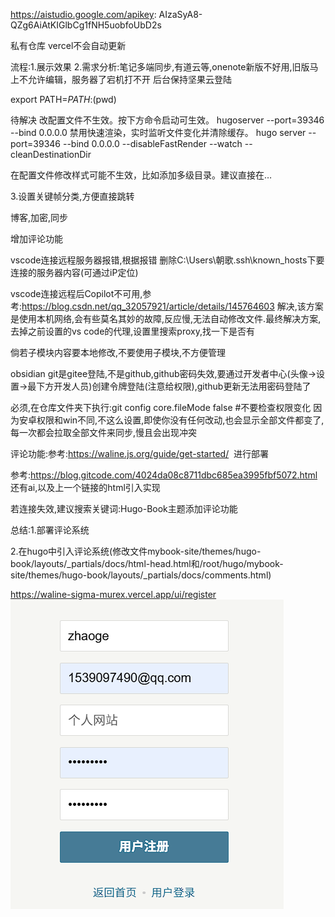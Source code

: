 https://aistudio.google.com/apikey:
AIzaSyA8-QZg6AiAtKIGlbCg1fNH5uobfoUbD2s

私有仓库 vercel不会自动更新

流程:1.展示效果
2.需求分析:笔记多端同步,有道云等,onenote新版不好用,旧版马上不允许编辑，服务器了宕机打不开
后台保持坚果云登陆

export PATH=$PATH:$(pwd)

待解决
 改配置文件不生效。按下方命令启动可生效。
hugoserver --port=39346 --bind 0.0.0.0
禁用快速渲染，实时监听文件变化并清除缓存。
hugo server --port=39346 --bind 0.0.0.0 --disableFastRender --watch --cleanDestinationDir

在配置文件修改样式可能不生效，比如添加多级目录。建议直接在…

3.设置关键帧分类,方便直接跳转

博客,加密,同步

增加评论功能

vscode连接远程服务器报错,根据报错 删除C:\Users\朝歌\.ssh\known_hosts下要连接的服务器内容(可通过iP定位)

vscode连接远程后Copilot不可用,参考:https://blog.csdn.net/qq_32057921/article/details/145764603 解决,该方案是使用本机网络,会有些莫名其妙的故障,反应慢,无法自动修改文件.最终解决方案,去掉之前设置的vs code的代理,设置里搜索proxy,找一下是否有

倘若子模块内容要本地修改,不要使用子模块,不方便管理

obsidian git是gitee登陆,不是github,github密码失效,要通过开发者中心(头像->设置->最下方开发人员)创建令牌登陆(注意给权限),github更新无法用密码登陆了

必须,在仓库文件夹下执行:git config core.fileMode false  #不要检查权限变化
因为安卓权限和win不同,不这么设置,即使你没有任何改动,也会显示全部文件都变了,每一次都会拉取全部文件来同步,慢且会出现冲突

评论功能:参考:https://waline.js.org/guide/get-started/  进行部署

参考:https://blog.gitcode.com/4024da08c8711dbc685ea3995fbf5072.html   还有ai,以及上一个链接的html引入实现

  若连接失效,建议搜索关键词:Hugo-Book主题添加评论功能

  

总结:1.部署评论系统

2.在hugo中引入评论系统(修改文件mybook-site/themes/hugo-book/layouts/_partials/docs/html-head.html和/root/hugo/mybook-site/themes/hugo-book/layouts/_partials/docs/comments.html)

https://waline-sigma-murex.vercel.app/ui/register
 ![图片描述](./image/20250823082959.png)